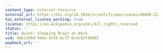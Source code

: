 ```yaml
---
content_type: external-resource
external_url: https://doi.org/10.1038/scientificamericanmind0808-22
has_external_license_warning: true
license: https://en.wikipedia.org/wiki/All_rights_reserved
status: ''
title: Quiet! Sleeping Brain at Work
uid: 68b13d8d-948a-4238-bc77-6cec92f40565
wayback_url: ''
---
```

